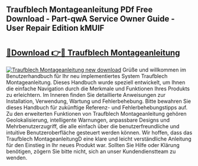 ## Traufblech Montageanleitung PDf Free Download - Part-qwA Service Owner Guide - User Repair Edition kMUIF

# <h2><a href="http://df6uwn6.blite.top/?on=Traufblech+Montageanleitung">🔗Download 👉🔴 Traufblech Montageanleitung</a></h2>

[![Traufblech Montageanleitung new download](https://i.imgur.com/lujVjoI.png)](http://df6uwn6.blite.top/?on=Traufblech+Montageanleitung)
Grüße und willkommen im Benutzerhandbuch für Ihr neu implementiertes System Traufblech Montageanleitung. Dieses Handbuch wurde speziell entwickelt, um Ihnen die einfache Navigation durch die Merkmale und Funktionen Ihres Produkts zu erleichtern. Im Inneren finden Sie detaillierte Anweisungen zur Installation, Verwendung, Wartung und Fehlerbehebung. Bitte bewahren Sie dieses Handbuch für zukünftige Referenz- und Fehlerbehebungstipps auf. Zu den erweiterten Funktionen von Traufblech Montageanleitung gehören Geolokalisierung, intelligente Warnungen, anpassbare Designs und Mehrbenutzerzugriff, die alle einfach über die benutzerfreundliche und intuitive Benutzeroberfläche gesteuert werden können. Wir hoffen, dass das Traufblech MontageanleitungD eine klare und leicht verständliche Anleitung für den Einstieg in Ihr neues Produkt war. Sollten Sie Hilfe oder Klärung benötigen, zögern Sie bitte nicht, sich an unser Kundendienstteam zu wenden.
